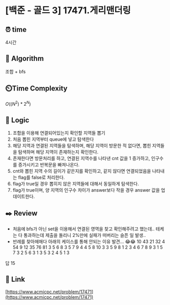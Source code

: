 # [백준 - 골드 3] 17471.게리맨더링

## ⏰  **time**
4시간

## :pushpin: **Algorithm**
조합 + bfs

## ⏲️**Time Complexity**
$O((N^2)*2^N)$

## :round_pushpin: **Logic**
1. 조합을 이용해 연결되어있는지 확인할 지역들 뽑기
2. 처음 뽑힌 지역부터 queue에 넣고 탐색한다
3. 해당 지역과 연결된 지역들을 탐색하며, 해당 지역이 방문한 적 없다면, 뽑힌 지역들을 탐색하며 해당 지역이 존재하는지 확인한다.
4. 존재한다면 방문처리를 하고, 연결된 지역수를 나타낸 cnt 값을 1 증가하고, 인구수를 증가시키고 반복문을 빠져나온다.
5. cnt와 뽑힌 지역 수의 길이가 같은지를 확인하고, 같지 않다면 연결되었음을 나타내는 flag를 false로 처리한다.
6. flag가 true일 경우 뽑히지 않은 지역들에 대해서 동일하게 탐색한다.
7. flag가 true이며, 양 지역의 인구수 차이가 answer보다 작을 경우 answer 값을 업데이트한다.


## :black_nib: **Review**
- 처음에 bfs가 아닌 set을 이용해서 연결된 영역을 찾고 확인해주려고 했는데.. 테케는 다 통과하는데 제출을 돌리니 2%만에 실패가 떠버리는 슬픈 일 발생..
- 반례를 찾아헤매다 아래의 케이스를 통해 안되는 이유 발견... 😂😂
10
43 21 32 4 54 9 12 35 76 81
3 5 6 8
3 5 7 9
4 4 5 8 10
3 3 5 9
8 1 2 3 4 6 7 8 9
3 1 5 7
3 2 5 6
3 1 3 5
3 2 4 5
1 3

답 15

## 📡 Link
[https://www.acmicpc.net/problem/17471](https://www.acmicpc.net/problem/17471)
